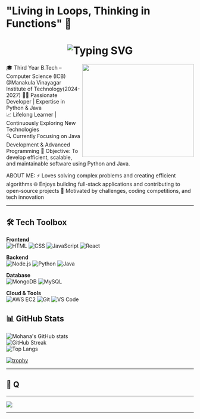 # "Living in Loops, Thinking in Functions" 🔁

<h1 align="center">
  <img src="https://readme-typing-svg.demolab.com?font=Fira+Code&size=25&pause=1000&center=true&vCenter=true&color=FF69B4&width=435&lines=Hi+there%2C+I'm+Mohana+%F0%9F%92%8C;Developer+%7C+Tech+Explorer" alt="Typing SVG" />
</h1>
<img align="right" width="300" height="250" src="https://media.giphy.com/media/L8K62iTDkzGX6/giphy.gif">


 🎓 Third Year B.Tech – Computer Science (ICB) @Manakula Vinayagar Institute of Technology(2024-2027)
👩‍💻 Passionate Developer | Expertise in Python & Java  
📈 Lifelong Learner | Continuously Exploring New Technologies  
🔍 Currently Focusing on Java Development & Advanced Programming
🎯 Objective: To develop efficient, scalable, and maintainable software using Python and Java.

ABOUT ME:
⚡ Loves solving complex problems and creating efficient algorithms
🌐 Enjoys building full-stack applications and contributing to open-source projects
🚀 Motivated by challenges, coding competitions, and tech innovation

---

## 🛠️ Tech Toolbox  

**Frontend**  
![HTML](https://img.shields.io/badge/HTML-e44d26?style=for-the-badge&logo=html5&logoColor=white) 
![CSS](https://img.shields.io/badge/CSS-264de4?style=for-the-badge&logo=css3&logoColor=white) 
![JavaScript](https://img.shields.io/badge/JavaScript-FFD700?style=for-the-badge&logo=javascript&logoColor=black) 
![React](https://img.shields.io/badge/React-20232a?style=for-the-badge&logo=react&logoColor=61dafb)  

**Backend**  
![Node.js](https://img.shields.io/badge/Node.js-339933?style=for-the-badge&logo=nodedotjs&logoColor=white) 
![Python](https://img.shields.io/badge/Python-306998?style=for-the-badge&logo=python&logoColor=white) 
![Java](https://img.shields.io/badge/Java-orange?style=for-the-badge&logo=java&logoColor=white)  

**Database**  
![MongoDB](https://img.shields.io/badge/MongoDB-4DB33D?style=for-the-badge&logo=mongodb&logoColor=white) 
![MySQL](https://img.shields.io/badge/MySQL-00758F?style=for-the-badge&logo=mysql&logoColor=white)  

**Cloud & Tools**  
![AWS EC2](https://img.shields.io/badge/AWS%20EC2-orange?style=for-the-badge&logo=amazonaws&logoColor=white) 
![Git](https://img.shields.io/badge/Git-F05033?style=for-the-badge&logo=git&logoColor=white) 
![VS Code](https://img.shields.io/badge/VS%20Code-007ACC?style=for-the-badge&logo=visualstudiocode&logoColor=white)  


## 📊 GitHub Stats  

![Mohana's GitHub stats](https://github-readme-stats.vercel.app/api?username=mohana&show_icons=true&theme=tokyonight&hide_border=true)  
![GitHub Streak](https://github-readme-streak-stats.herokuapp.com?user=mohana&theme=tokyonight&hide_border=true)  
![Top Langs](https://github-readme-stats.vercel.app/api/top-langs/?username=mohana&layout=compact&theme=tokyonight)  

[![trophy](https://github-profile-trophy.vercel.app/?username=mohana&theme=onedark&margin-w=10&margin-h=10)](https://github.com/ryo-ma/github-profile-trophy)  

---

## 💬 Q

---

[![](https://visitcount.itsvg.in/api?id=mohana&icon=5&color=6)](https://visitcount.itsvg.in)  

---
